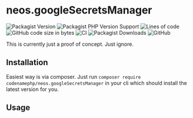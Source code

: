 # neos.googleSecretsManager

![Packagist Version](https://img.shields.io/packagist/v/codenamephp/neos.googleSecretsManager)
![Packagist PHP Version Support](https://img.shields.io/packagist/php-v/codenamephp/neos.googleSecretsManager)
![Lines of code](https://img.shields.io/tokei/lines/github/codenamephp/neos.googleSecretsManager)
![GitHub code size in bytes](https://img.shields.io/github/languages/code-size/codenamephp/neos.googleSecretsManager)
![CI](https://github.com/codenamephp/neos.googleSecretsManager/workflows/CI/badge.svg)
![Packagist Downloads](https://img.shields.io/packagist/dt/codenamephp/neos.googleSecretsManager)
![GitHub](https://img.shields.io/github/license/codenamephp/neos.googleSecretsManager)

This is currently just a proof of concept. Just ignore.

## Installation

Easiest way is via composer. Just run `composer require codenamephp/neos.googleSecretsManager` in your cli which should install the latest version for you.

## Usage